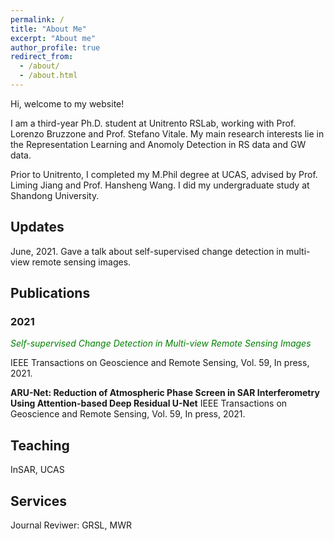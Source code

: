 ```yaml
---
permalink: /
title: "About Me"
excerpt: "About me"
author_profile: true
redirect_from: 
  - /about/
  - /about.html
---
```

Hi, welcome to my website!

I am a third-year Ph.D. student at Unitrento RSLab, working with Prof. Lorenzo Bruzzone and Prof. Stefano Vitale. 
My main research interests lie in the Representation Learning and Anomoly Detection in RS data and GW data.

Prior to Unitrento, I completed my M.Phil degree at UCAS, advised by Prof. Liming Jiang and Prof. Hansheng Wang. I did my undergraduate study at Shandong University.

## Updates
June, 2021. Gave a talk about self-supervised change detection in multi-view remote sensing images.

## Publications
### 2021
<font color=#008000 >*Self-supervised Change Detection in Multi-view Remote Sensing Images*</font>

IEEE Transactions on Geoscience and Remote Sensing, Vol. 59, In press, 2021.

**ARU-Net: Reduction of Atmospheric Phase Screen in SAR Interferometry Using Attention-based Deep Residual U-Net**
IEEE Transactions on Geoscience and Remote Sensing, Vol. 59, In press, 2021.


## Teaching
InSAR, UCAS


## Services
Journal Reviwer: GRSL, MWR

